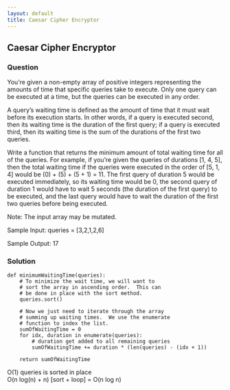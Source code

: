 ```yaml
---
layout: default
title: Caesar Cipher Encryptor
---
```


## Caesar Cipher Encryptor

### Question
You’re given a non-empty array of positive integers representing the amounts of time that specific queries take to execute. Only one query can be executed at a time, but the queries can be executed in any order.

A query’s waiting time is defined as the amount of time that it must wait before its execution starts. In other words, if a query is executed second, then its waiting time is the duration of the first query; if a query is executed third, then its waiting time is the sum of the durations of the first two queries.

Write a function that returns the minimum amount of total waiting time for all of the queries. For example, if you’re given the queries of durations [1, 4, 5], then the total waiting time if the queries were executed in the order of [5, 1, 4] would be (0) + (5) + (5 + 1) = 11. The first query of duration 5 would be executed immediately, so its waiting time would be 0, the second query of duration 1 would have to wait 5 seconds (the duration of the first query) to be executed, and the last query would have to wait the duration of the first two queries before being executed.

Note: The input array may be mutated.

Sample Input:
queries = [3,2,1,2,6]

Sample Output:
17

### Solution
```
def minimumWaitingTime(queries):
    # To minimize the wait time, we will want to
    # sort the array in ascending order.  This can
    # be done in place with the sort method.
    queries.sort()

    # Now we just need to iterate through the array
    # summing up waiting times.  We use the enumerate
    # function to index the list.
    sumOfWaitingTime = 0
    for idx, duration in enumerate(queries):
        # duration get added to all remaining queries
        sumOfWaitingTime += duration * (len(queries) - (idx + 1))

    return sumOfWaitingTime
```
O(1) queries is sorted in place\
O(n log(n) + n) [sort + loop] = O(n log n)
